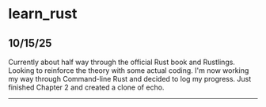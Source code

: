 # learn_rust

## 10/15/25 
Currently about half way through the official Rust book and Rustlings. Looking to reinforce the theory with some actual coding. I'm now working my way through Command-line Rust and decided to log my progress. Just finished Chapter 2 and created a clone of echo. 

---
